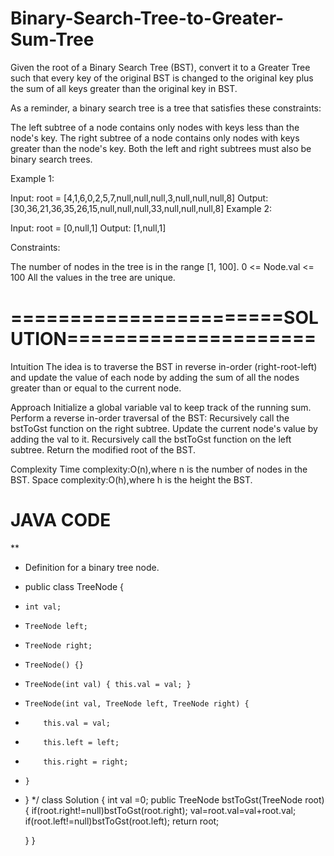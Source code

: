 # Binary-Search-Tree-to-Greater-Sum-Tree

Given the root of a Binary Search Tree (BST), convert it to a Greater Tree such that every key of the original BST is changed to the original key plus the sum of all keys greater than the original key in BST.

As a reminder, a binary search tree is a tree that satisfies these constraints:

The left subtree of a node contains only nodes with keys less than the node's key.
The right subtree of a node contains only nodes with keys greater than the node's key.
Both the left and right subtrees must also be binary search trees.
 

Example 1:

Input: root = [4,1,6,0,2,5,7,null,null,null,3,null,null,null,8]
Output: [30,36,21,36,35,26,15,null,null,null,33,null,null,null,8]
Example 2:

Input: root = [0,null,1]
Output: [1,null,1]
 
Constraints:

The number of nodes in the tree is in the range [1, 100].
0 <= Node.val <= 100
All the values in the tree are unique.

# =======================SOLUTION===================== #

Intuition
The idea is to traverse the BST in reverse in-order (right-root-left) and update the value of each node by adding the sum of all the nodes greater than or equal to the current node.

Approach
Initialize a global variable val to keep track of the running sum.
Perform a reverse in-order traversal of the BST:
Recursively call the bstToGst function on the right subtree.
Update the current node's value by adding the val to it.
Recursively call the bstToGst function on the left subtree.
Return the modified root of the BST.


Complexity
Time complexity:O(n),where n is the number of nodes in the BST.
Space complexity:O(h),where h is the height the BST.


# JAVA CODE #

**
 * Definition for a binary tree node.
 * public class TreeNode {
 *     int val;
 *     TreeNode left;
 *     TreeNode right;
 *     TreeNode() {}
 *     TreeNode(int val) { this.val = val; }
 *     TreeNode(int val, TreeNode left, TreeNode right) {
 *         this.val = val;
 *         this.left = left;
 *         this.right = right;
 *     }
 * }
 */
class Solution {
    int val =0;
    public TreeNode bstToGst(TreeNode root) {
        if(root.right!=null)bstToGst(root.right);
        val=root.val=val+root.val;
        if(root.left!=null)bstToGst(root.left);
        return root;
        
    }
}
